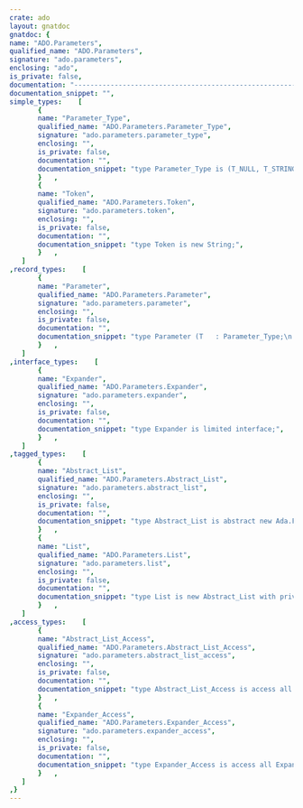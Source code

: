 ```yaml
---
crate: ado
layout: gnatdoc
gnatdoc: {
name: "ADO.Parameters",
qualified_name: "ADO.Parameters",
signature: "ado.parameters",
enclosing: "ado",
is_private: false,
documentation: "---------------------------------------------------------------------\n  ADO Parameters -- Parameters for queries\n  Copyright (C) 2010, 2011, 2012, 2013, 2015, 2017, 2019, 2022 Stephane Carrez\n  Written by Stephane Carrez (Stephane.Carrez@gmail.com)\n\n  Licensed under the Apache License, Version 2.0 (the \"License\");\n  you may not use this file except in compliance with the License.\n  You may obtain a copy of the License at\n\n      http://www.apache.org/licenses/LICENSE-2.0\n\n  Unless required by applicable law or agreed to in writing, software\n  distributed under the License is distributed on an \"AS IS\" BASIS,\n  WITHOUT WARRANTIES OR CONDITIONS OF ANY KIND, either express or implied.\n  See the License for the specific language governing permissions and\n  limitations under the License.\n---------------------------------------------------------------------",
documentation_snippet: "",
simple_types:    [
       {
       name: "Parameter_Type",
       qualified_name: "ADO.Parameters.Parameter_Type",
       signature: "ado.parameters.parameter_type",
       enclosing: "",
       is_private: false,
       documentation: "",
       documentation_snippet: "type Parameter_Type is (T_NULL, T_STRING, T_TOKEN, T_LIST, T_DATE, T_LONG_INTEGER,\n                        T_INTEGER, T_BOOLEAN, T_LONG_FLOAT, T_BLOB);",
       }   ,
       {
       name: "Token",
       qualified_name: "ADO.Parameters.Token",
       signature: "ado.parameters.token",
       enclosing: "",
       is_private: false,
       documentation: "",
       documentation_snippet: "type Token is new String;",
       }   ,
   ]
,record_types:    [
       {
       name: "Parameter",
       qualified_name: "ADO.Parameters.Parameter",
       signature: "ado.parameters.parameter",
       enclosing: "",
       is_private: false,
       documentation: "",
       documentation_snippet: "type Parameter (T   : Parameter_Type;\n                Len : Natural;\n                Value_Len : Natural) is\n   record\n      Position : Natural := 0;\n      Name     : String (1 .. Len);\n      case T is\n      when T_NULL =>\n         null;\n      when T_LONG_INTEGER =>\n         Long_Num : Long_Long_Integer := 0;\n      when T_INTEGER =>\n         Num : Integer;\n      when T_BOOLEAN =>\n         Bool : Boolean;\n      when T_LONG_FLOAT =>\n         Float : Long_Float;\n      when T_DATE =>\n         Time : Ada.Calendar.Time;\n      when T_BLOB =>\n         Data : ADO.Blob_Ref;\n      when others =>\n         Str : String (1 .. Value_Len);\n      end case;\n   end record;",
       }   ,
   ]
,interface_types:    [
       {
       name: "Expander",
       qualified_name: "ADO.Parameters.Expander",
       signature: "ado.parameters.expander",
       enclosing: "",
       is_private: false,
       documentation: "",
       documentation_snippet: "type Expander is limited interface;",
       }   ,
   ]
,tagged_types:    [
       {
       name: "Abstract_List",
       qualified_name: "ADO.Parameters.Abstract_List",
       signature: "ado.parameters.abstract_list",
       enclosing: "",
       is_private: false,
       documentation: "",
       documentation_snippet: "type Abstract_List is abstract new Ada.Finalization.Controlled with private;",
       }   ,
       {
       name: "List",
       qualified_name: "ADO.Parameters.List",
       signature: "ado.parameters.list",
       enclosing: "",
       is_private: false,
       documentation: "",
       documentation_snippet: "type List is new Abstract_List with private;",
       }   ,
   ]
,access_types:    [
       {
       name: "Abstract_List_Access",
       qualified_name: "ADO.Parameters.Abstract_List_Access",
       signature: "ado.parameters.abstract_list_access",
       enclosing: "",
       is_private: false,
       documentation: "",
       documentation_snippet: "type Abstract_List_Access is access all Abstract_List'Class;",
       }   ,
       {
       name: "Expander_Access",
       qualified_name: "ADO.Parameters.Expander_Access",
       signature: "ado.parameters.expander_access",
       enclosing: "",
       is_private: false,
       documentation: "",
       documentation_snippet: "type Expander_Access is access all Expander'Class;",
       }   ,
   ]
,}
---
```

